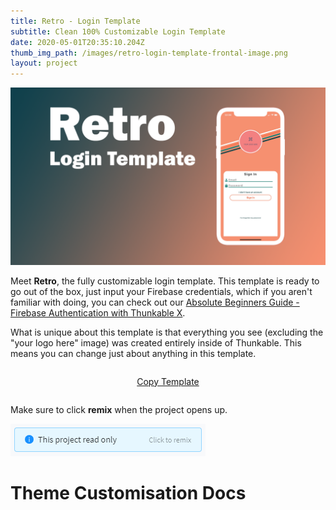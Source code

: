 ```yaml
---
title: Retro - Login Template
subtitle: Clean 100% Customizable Login Template
date: 2020-05-01T20:35:10.204Z
thumb_img_path: /images/retro-login-template-frontal-image.png
layout: project
---
```

![](/images/retro-login-template-frontal-image.png)

Meet **Retro**, the fully customizable login template. This template is ready to go out of the box, just input your Firebase credentials, which if you aren't familiar with doing, you can check out our [Absolute Beginners Guide - Firebase Authentication with Thunkable X](/blog/authentication).

What is unique about this template is that everything you see (excluding the "your logo here" image) was created entirely inside of Thunkable. This means you can change just about anything in this template. 

<div style="display: flex; justify-content: center;">

<p class="block-cta">
<a href="https://x.thunkable.com/projects/5ea215cc6d1fee15b0d68df1/1f44e23c-52d6-4205-993f-c4b84d9b99fc/designer" class="button">Copy Template</a>
</p>

</div>

Make sure to click **remix** when the project opens up.

![Click to Remix Example](/images/click-to-remix-example.png)

# Theme Customisation Docs